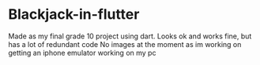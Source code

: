 # Blackjack-in-flutter
Made as my final grade 10 project using dart. Looks ok and works fine, but has a lot of redundant code
No images at the moment as im working on getting an iphone emulator working on my pc
